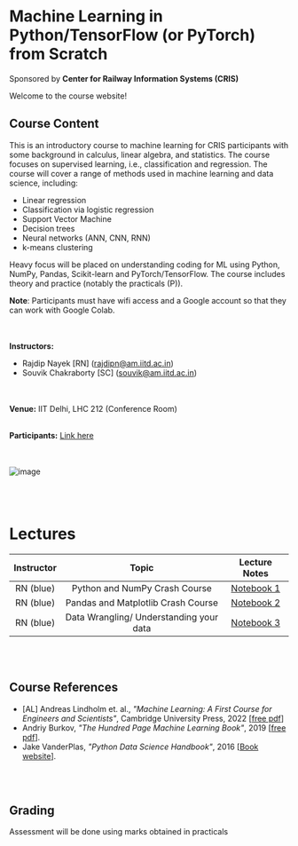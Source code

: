 # Machine Learning in Python/TensorFlow (or PyTorch) from Scratch 
Sponsored by **Center for Railway Information Systems (CRIS)**


Welcome to the course website!

## Course Content
This is an introductory course to machine learning for CRIS participants with some background in calculus, linear algebra, and statistics. The course focuses on supervised learning, i.e., classification and regression. The course will cover a range of methods used in machine learning and data science, including:
- Linear regression
- Classification via logistic regression
- Support Vector Machine 
- Decision trees
- Neural networks (ANN, CNN, RNN)
- k-means clustering

Heavy focus will be placed on understanding coding for ML using Python, NumPy, Pandas, Scikit-learn and PyTorch/TensorFlow.
The course includes theory and practice (notably the practicals (P)). 

**Note**: Participants must have wifi access and a Google account so that they can work with Google Colab.

<br> <br>
**Instructors:** 
* Rajdip Nayek [RN] (rajdipn@am.iitd.ac.in) 
* Souvik Chakraborty [SC] (souvik@am.iitd.ac.in)                 

<br> <br>
**Venue:** IIT Delhi, LHC 212 (Conference Room)
<br> <br>

**Participants:** [Link here](https://docs.google.com/spreadsheets/d/1oaMR--Ofa2Eu0D2LOyaoEWSXh9rScNR0IEASY-Cl-B8/edit?usp=sharing)

<br> <br>
![image](https://github.com/coursesAM/CRIS2024/assets/109568856/4ab3910d-6044-4b56-a66f-bfb0964ba97c)

<br> <br>
# Lectures

|Instructor| Topic | Lecture Notes | 
|:----------:|:------------------------------:|:------------------:|
|RN (blue) | Python and NumPy Crash Course | [Notebook 1](https://colab.research.google.com/drive/1MvKS3JogqtJHrBfzyFMOcOa0eVskMB4S#scrollTo=el7ocr07qte-) | 
|RN (blue) | Pandas and Matplotlib Crash Course| [Notebook 2](https://colab.research.google.com/drive/1sl88MXV_6cictN1vaSEd6J_82swB9zYt)|
|RN (blue) | Data Wrangling/ Understanding your data |  [Notebook 3](https://colab.research.google.com/drive/1sl88MXV_6cictN1vaSEd6J_82swB9zYt) |

<br> <br>

## Course References
* [AL] Andreas Lindholm et. al., *"Machine Learning: A First Course for Engineers and Scientists"*, Cambridge University Press, 2022 [[free pdf](http://smlbook.org/book/sml-book-draft-latest.pdf)]
* Andriy Burkov, *"The Hundred Page Machine Learning Book"*, 2019 [[free pdf](http://ema.cri-info.cm/wp-content/uploads/2019/07/2019BurkovTheHundred-pageMachineLearning.pdf)].
* Jake VanderPlas, *"Python Data Science Handbook"*, 2016 [[Book website](https://jakevdp.github.io/PythonDataScienceHandbook/index.html)].

<br> <br>

## Grading  
Assessment will be done using marks obtained in practicals

